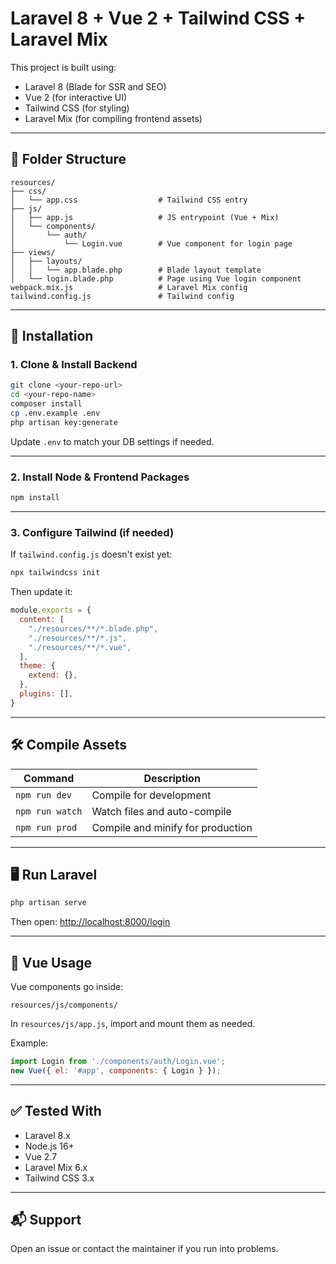 # Laravel 8 + Vue 2 + Tailwind CSS + Laravel Mix

This project is built using:

- Laravel 8 (Blade for SSR and SEO)
- Vue 2 (for interactive UI)
- Tailwind CSS (for styling)
- Laravel Mix (for compiling frontend assets)

---

## 📁 Folder Structure

```text
resources/
├── css/
│   └── app.css                  # Tailwind CSS entry
├── js/
│   ├── app.js                   # JS entrypoint (Vue + Mix)
│   └── components/
│       └── auth/
│           └── Login.vue        # Vue component for login page
├── views/
│   ├── layouts/
│   │   └── app.blade.php        # Blade layout template
│   └── login.blade.php          # Page using Vue login component
webpack.mix.js                   # Laravel Mix config
tailwind.config.js               # Tailwind config
```

---

## 🚀 Installation

### 1. Clone & Install Backend

```bash
git clone <your-repo-url>
cd <your-repo-name>
composer install
cp .env.example .env
php artisan key:generate
```

Update `.env` to match your DB settings if needed.

---

### 2. Install Node & Frontend Packages

```bash
npm install
```

---

### 3. Configure Tailwind (if needed)

If `tailwind.config.js` doesn't exist yet:

```bash
npx tailwindcss init
```

Then update it:

```js
module.exports = {
  content: [
    "./resources/**/*.blade.php",
    "./resources/**/*.js",
    "./resources/**/*.vue",
  ],
  theme: {
    extend: {},
  },
  plugins: [],
}
```

---

## 🛠️ Compile Assets

| Command            | Description                        |
|--------------------|------------------------------------|
| `npm run dev`      | Compile for development            |
| `npm run watch`    | Watch files and auto-compile       |
| `npm run prod`     | Compile and minify for production  |

---

## 🖥️ Run Laravel

```bash
php artisan serve
```

Then open: [http://localhost:8000/login](http://localhost:8000/login)

---

## 🧩 Vue Usage

Vue components go inside:

```
resources/js/components/
```

In `resources/js/app.js`, import and mount them as needed.

Example:

```js
import Login from './components/auth/Login.vue';
new Vue({ el: '#app', components: { Login } });
```

---

## ✅ Tested With

- Laravel 8.x
- Node.js 16+
- Vue 2.7
- Laravel Mix 6.x
- Tailwind CSS 3.x

---

## 📬 Support

Open an issue or contact the maintainer if you run into problems.
